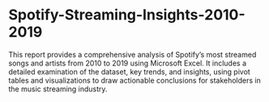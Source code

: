 # Spotify-Streaming-Insights-2010-2019
This report provides a comprehensive analysis of Spotify’s most streamed songs and artists from 2010 to 2019 using Microsoft Excel. It includes a detailed examination of the dataset, key trends, and insights, using pivot tables and visualizations to draw actionable conclusions for stakeholders in the music streaming industry.
